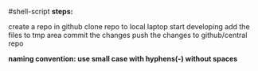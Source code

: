 #shell-script
**steps:**

create a repo in github
clone repo to local laptop
start developing
add the files to tmp area
commit the changes
push the changes to github/central repo


**naming convention: use small case with hyphens(-) without spaces**
